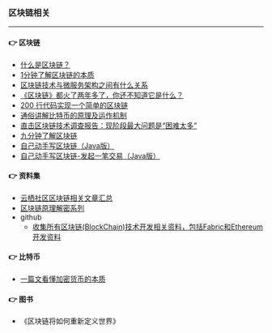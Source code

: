 ### 区块链相关

---


#### :point_right: 区块链

* [什么是区块链？](https://mp.weixin.qq.com/s/9kgxbjntTJiWDsmc856V-A)
* [1分钟了解区块链的本质](https://mp.weixin.qq.com/s/GMfV4P8BDRXmdPExgHPTPw)
* [区块链技术与微服务架构之间有什么关系](http://mp.weixin.qq.com/s/9aFoptoI88n7hgZtxOe4Aw)
* [《区块链》都火了两年多了，你还不知道它是什么？](https://mp.weixin.qq.com/s/BRrrhe1xFpDTp2DG6Khpkg)
* [200 行代码实现一个简单的区块链](http://mp.weixin.qq.com/s/cqi6mNVh2ZFZdNFIAQynjw)
* [通俗讲解比特币的原理及运作机制](https://mp.weixin.qq.com/s/-2jXpGcZEF37ex0jiIe3DA)
* [直击区块链技术调查报告：现阶段最大问题是“困难太多”](https://mp.weixin.qq.com/s/nu1ATMEYhf9ZAC3GP1N8Tg)
* [九分钟了解区块链](https://mp.weixin.qq.com/s/iHEFRZTcLDXQ5trzKbPt3g)
* [自己动手写区块链（Java版）](https://mp.weixin.qq.com/s/2GEK-tDSZ_ODsHHZE6EsBg)
* [自己动手写区块链-发起一笔交易（Java版）](https://mp.weixin.qq.com/s/7fEyDDtKXBqh5m9_rBx7TA)

#### :point_right: 资料集

* [云栖社区区块链相关文章汇总](https://m.aliyun.com/yunqi/articles/361909?utm_content=m_40142)
* [区块链原理解密系列](https://mp.weixin.qq.com/mp/homepage?__biz=MzU0NzcwMDk2Nw==&hid=1&sn=46ff2dfd7d1ce17b613e559194d560bd&scene=18#wechat_redirect)
* github
	* [收集所有区块链(BlockChain)技术开发相关资料，包括Fabric和Ethereum开发资料](https://github.com/chaozh/awesome-blockchain)

	
#### :point_right: 比特币

* [一篇文看懂加密货币的本质](https://mp.weixin.qq.com/s/mJ0WBv29pUSG02ZYEaLrrw)


#### :point_right: 图书

* 《区块链将如何重新定义世界》